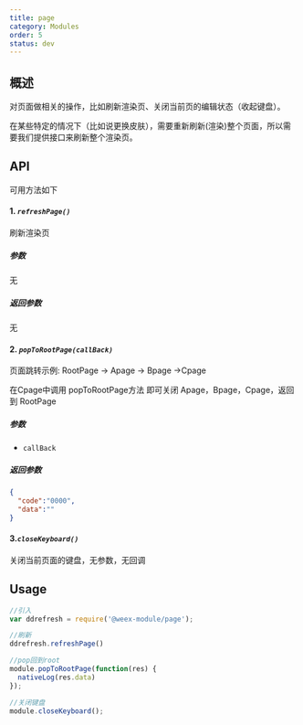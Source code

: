 ```yaml
---
title: page
category: Modules
order: 5
status: dev
---
```



概述
---

对页面做相关的操作，比如刷新渲染页、关闭当前页的编辑状态（收起键盘）。

在某些特定的情况下（比如说更换皮肤），需要重新刷新(渲染)整个页面，所以需要我们提供接口来刷新整个渲染页。

API
---

可用方法如下

#### 1. ***`refreshPage()`***

刷新渲染页

##### 参数

无
  
##### 返回参数

无

#### 2. ***`popToRootPage(callBack)`***

页面跳转示例: RootPage ->  Apage -> Bpage ->Cpage


在Cpage中调用 popToRootPage方法 即可关闭 Apage，Bpage，Cpage，返回到 RootPage

##### 参数
  
* `callBack `

  

##### 返回参数
```json
{
  "code":"0000",
  "data":""
}

```

#### 3.***`closeKeyboard()`***

关闭当前页面的键盘，无参数，无回调



Usage
---

```javascript
//引入
var ddrefresh = require('@weex-module/page');

//刷新
ddrefresh.refreshPage()

//pop回到root
module.popToRootPage(function(res) {
  nativeLog(res.data)
});

//关闭键盘
module.closeKeyboard();


```

